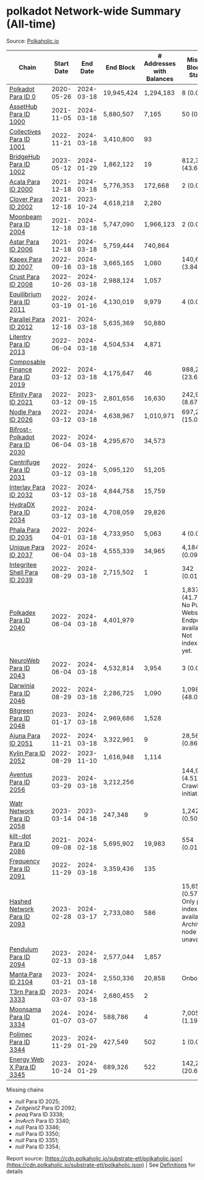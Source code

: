# polkadot Network-wide Summary (All-time)

Source: [Polkaholic.io](https://polkaholic.io)


| Chain            | Start Date | End Date | End Block | # Addresses with Balances | Missing Blocks / Status |
| ---------------- | ---------- | ---------| --------- | ------------------------- | ----------------------- |
| [Polkadot Para ID 0](/polkadot/0-polkadot) | 2020-05-26 | 2024-03-18 | 19,945,424 |  1,294,183 | 8 (0.00%)  |
| [AssetHub Para ID 1000](/polkadot/1000-assethub) | 2021-11-05 | 2024-03-18 | 5,880,507 |  7,165 | 50 (0.00%)  |
| [Collectives Para ID 1001](/polkadot/1001-collectives) | 2022-11-21 | 2024-03-18 | 3,410,800 |  93 |    |
| [BridgeHub Para ID 1002](/polkadot/1002-bridgehub) | 2023-05-12 | 2024-01-29 | 1,862,122 |  19 | 812,302 (43.62%)  |
| [Acala Para ID 2000](/polkadot/2000-acala) | 2021-12-18 | 2024-03-18 | 5,776,353 |  172,668 | 2 (0.00%)  |
| [Clover Para ID 2002](/polkadot/2002-clover) | 2021-12-18 | 2023-10-24 | 4,618,218 |  2,280 |    |
| [Moonbeam Para ID 2004](/polkadot/2004-moonbeam) | 2021-12-18 | 2024-03-18 | 5,747,090 |  1,966,123 | 2 (0.00%)  |
| [Astar Para ID 2006](/polkadot/2006-astar) | 2021-12-18 | 2024-03-18 | 5,759,444 |  740,864 |    |
| [Kapex Para ID 2007](/polkadot/2007-kapex) | 2022-09-16 | 2024-03-18 | 3,665,165 |  1,080 | 140,668 (3.84%)  |
| [Crust Para ID 2008](/polkadot/2008-crust) | 2022-10-26 | 2024-03-18 | 2,988,124 |  1,057 |    |
| [Equilibrium Para ID 2011](/polkadot/2011-equilibrium) | 2022-03-19 | 2024-01-16 | 4,130,019 |  9,979 | 4 (0.00%)  |
| [Parallel Para ID 2012](/polkadot/2012-parallel) | 2021-12-18 | 2024-03-18 | 5,635,369 |  50,880 |    |
| [Litentry Para ID 2013](/polkadot/2013-litentry) | 2022-06-04 | 2024-03-18 | 4,504,534 |  4,871 |    |
| [Composable Finance Para ID 2019](/polkadot/2019-composable) | 2022-03-12 | 2024-03-18 | 4,175,647 |  46 | 988,228 (23.67%)  |
| [Efinity Para ID 2021](/polkadot/2021-efinity) | 2022-03-12 | 2023-09-15 | 2,801,656 |  16,630 | 242,949 (8.67%)  |
| [Nodle Para ID 2026](/polkadot/2026-nodle) | 2022-03-12 | 2024-03-18 | 4,638,967 |  1,010,971 | 697,251 (15.03%)  |
| [Bifrost-Polkadot Para ID 2030](/polkadot/2030-bifrost) | 2022-06-04 | 2024-03-18 | 4,295,670 |  34,573 |    |
| [Centrifuge Para ID 2031](/polkadot/2031-centrifuge) | 2022-03-12 | 2024-03-18 | 5,095,120 |  51,205 |    |
| [Interlay Para ID 2032](/polkadot/2032-interlay) | 2022-03-12 | 2024-03-18 | 4,844,758 |  15,759 |    |
| [HydraDX Para ID 2034](/polkadot/2034-hydradx) | 2022-03-12 | 2024-03-18 | 4,708,059 |  29,826 |    |
| [Phala Para ID 2035](/polkadot/2035-phala) | 2022-04-01 | 2024-03-18 | 4,733,950 |  5,063 | 4 (0.00%)  |
| [Unique Para ID 2037](/polkadot/2037-unique) | 2022-06-04 | 2024-03-18 | 4,555,339 |  34,965 | 4,184 (0.09%)  |
| [Integritee Shell Para ID 2039](/polkadot/2039-integritee) | 2022-08-29 | 2024-03-18 | 2,715,502 |  1 | 342 (0.01%)  |
| [Polkadex Para ID 2040](/polkadot/2040-polkadex) | 2022-06-04 | 2024-03-18 | 4,401,979 |   | 1,837,152 (41.73%) No Public Websocket Endpoint available: Not indexing yet. |
| [NeuroWeb Para ID 2043](/polkadot/2043-neuroweb) | 2022-06-04 | 2024-03-18 | 4,532,814 |  3,954 | 3 (0.00%)  |
| [Darwinia Para ID 2046](/polkadot/2046-darwinia) | 2022-08-29 | 2024-03-18 | 2,286,725 |  1,090 | 1,098,047 (48.02%)  |
| [Bitgreen Para ID 2048](/polkadot/2048-bitgreen) | 2023-01-17 | 2024-03-18 | 2,969,686 |  1,528 |    |
| [Ajuna Para ID 2051](/polkadot/2051-ajuna) | 2022-11-21 | 2024-03-18 | 3,322,961 |  9 | 28,565 (0.86%)  |
| [Kylin Para ID 2052](/polkadot/2052-kylin) | 2022-08-29 | 2023-11-10 | 1,616,948 |  1,114 |    |
| [Aventus Para ID 2056](/polkadot/2056-aventus) | 2023-03-29 | 2024-03-18 | 3,212,256 |   | 144,921 (4.51%) Crawling initiated |
| [Watr Network Para ID 2058](/polkadot/2058-watr) | 2023-03-14 | 2023-04-18 | 247,348 |  9 | 1,242 (0.50%)  |
| [kilt-dot Para ID 2086](/polkadot/2086-kilt) | 2021-09-08 | 2024-02-18 | 5,695,902 |  19,983 | 554 (0.01%)  |
| [Frequency Para ID 2091](/polkadot/2091-frequency) | 2022-11-29 | 2024-03-18 | 3,359,436 |  135 |    |
| [Hashed Network Para ID 2093](/polkadot/2093-hashed) | 2023-02-28 | 2024-03-17 | 2,733,080 |  586 | 15,650 (0.57%) Only partial index available: Archive node unavailable |
| [Pendulum Para ID 2094](/polkadot/2094-pendulum) | 2023-02-13 | 2024-03-18 | 2,577,044 |  1,857 |    |
| [Manta Para ID 2104](/polkadot/2104-manta) | 2023-03-21 | 2024-03-18 | 2,550,336 |  20,858 |   Onboarding |
| [T3rn Para ID 3333](/polkadot/3333-t3rn) | 2023-03-07 | 2024-03-18 | 2,680,455 |  2 |    |
| [Moonsama Para ID 3334](/polkadot/3334-moonsama) | 2024-01-07 | 2024-03-07 | 588,786 |  4 | 7,005 (1.19%)  |
| [Polimec Para ID 3344](/polkadot/3344-polimec) | 2023-11-29 | 2024-01-29 | 427,549 |  502 | 1 (0.00%)  |
| [Energy Web X Para ID 3345](/polkadot/3345-energywebx) | 2023-10-24 | 2024-01-29 | 689,326 |  522 | 142,272 (20.64%)  |

Missing chains


* *null* Para ID 2025; 
* *Zeitgeist2* Para ID 2092; 
* *peaq* Para ID 3338; 
* *InvArch* Para ID 3340; 
* *null* Para ID 3346; 
* *null* Para ID 3350; 
* *null* Para ID 3351; 
* *null* Para ID 3354; 

Report source: [https://cdn.polkaholic.io/substrate-etl/polkaholic.json](https://cdn.polkaholic.io/substrate-etl/polkaholic.json) | See [Definitions](/DEFINITIONS.md) for details
